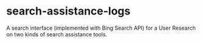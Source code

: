 # search-assistance-logs
A search interface (implemented with Bing Search API)  for a User Research on two kinds of search assistance tools. 
